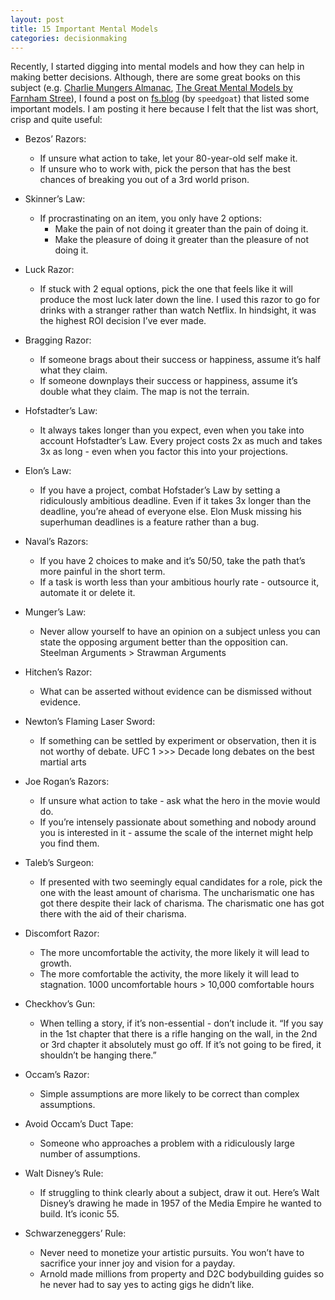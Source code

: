 ```yaml
---
layout: post
title: 15 Important Mental Models
categories: decisionmaking
---
```


Recently, I started digging into mental models and how they can help in making better decisions. Although, there are some great books on this subject (e.g. [Charlie Mungers Almanac](https://www.amazon.com/Poor-Charlies-Almanack-Charles-Expanded/dp/1578645018/ref=sr_1_2?crid=X4NRDCLRL7HM&dchild=1&keywords=charlie+munger+poor+charlie%27s+almanack&qid=1614903921&sprefix=Charlie+Munger%2Caps%2C225&sr=8-2), [The Great Mental Models by Farnham Stree](https://www.amazon.com/Great-Mental-Models-Thinking-Concepts/dp/1999449002/ref=sr_1_1?crid=10F7A9BW0UYNF&dchild=1&keywords=farnam+street+mental+models&qid=1614903981&sprefix=Farnham+street+%2Caps%2C228&sr=8-1)), I found a post on [fs.blog](https://fs.blog) (by `speedgoat`) that listed some important models. I am posting it here because I felt that the list was short, crisp and quite useful:

- Bezos’ Razors:
	- If unsure what action to take, let your 80-year-old self make it.
	- If unsure who to work with, pick the person that has the best chances of breaking you out of a 3rd world prison.

- Skinner’s Law:
  - If procrastinating on an item, you only have 2 options:
    - Make the pain of not doing it greater than the pain of doing it.
    - Make the pleasure of doing it greater than the pleasure of not doing it.

- Luck Razor:
  - If stuck with 2 equal options, pick the one that feels like it will produce the most luck later down the line. I used this razor to go for drinks with a stranger rather than watch Netflix. In hindsight, it was the highest ROI decision I’ve ever made.

- Bragging Razor:
  - If someone brags about their success or happiness, assume it’s half what they claim.
  - If someone downplays their success or happiness, assume it’s double what they claim. The map is not the terrain.

- Hofstadter’s Law:
  - It always takes longer than you expect, even when you take into account Hofstadter’s Law. Every project costs 2x as much and takes 3x as long - even when you factor this into your projections.

- Elon’s Law:
  - If you have a project, combat Hofstader’s Law by setting a ridiculously ambitious deadline. Even if it takes 3x longer than the deadline, you’re ahead of everyone else. Elon Musk missing his superhuman deadlines is a feature rather than a bug.

- Naval’s Razors:
  - If you have 2 choices to make and it’s 50/50, take the path that’s more painful in the short term.
  - If a task is worth less than your ambitious hourly rate - outsource it, automate it or delete it.

- Munger’s Law:
  - Never allow yourself to have an opinion on a subject unless you can state the opposing argument better than the opposition can. Steelman Arguments > Strawman Arguments

- Hitchen’s Razor:
  - What can be asserted without evidence can be dismissed without evidence.

- Newton’s Flaming Laser Sword:
  - If something can be settled by experiment or observation, then it is not worthy of debate. UFC 1 >>> Decade long debates on the best martial arts

- Joe Rogan’s Razors:
  - If unsure what action to take - ask what the hero in the movie would do.
  - If you’re intensely passionate about something and nobody around you is interested in it - assume the scale of the internet might help you find them.

- Taleb’s Surgeon:
  - If presented with two seemingly equal candidates for a role, pick the one with the least amount of charisma. The uncharismatic one has got there despite their lack of charisma. The charismatic one has got there with the aid of their charisma.

- Discomfort Razor:
  - The more uncomfortable the activity, the more likely it will lead to growth.
  - The more comfortable the activity, the more likely it will lead to stagnation. 1000 uncomfortable hours > 10,000 comfortable hours

- Checkhov’s Gun:
  - When telling a story, if it’s non-essential - don’t include it. “If you say in the 1st chapter that there is a rifle hanging on the wall, in the 2nd or 3rd chapter it absolutely must go off. If it’s not going to be fired, it shouldn’t be hanging there.”

- Occam’s Razor:
  - Simple assumptions are more likely to be correct than complex assumptions.

- Avoid Occam’s Duct Tape:
  - Someone who approaches a problem with a ridiculously large number of assumptions.

- Walt Disney’s Rule:
  - If struggling to think clearly about a subject, draw it out. Here’s Walt Disney’s drawing he made in 1957 of the Media Empire he wanted to build. It’s iconic 55.

- Schwarzeneggers’ Rule:
  - Never need to monetize your artistic pursuits. You won’t have to sacrifice your inner joy and vision for a payday.
  - Arnold made millions from property and D2C bodybuilding guides so he never had to say yes to acting gigs he didn’t like.